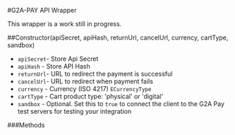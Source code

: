 #G2A-PAY API Wrapper

This wrapper is a work still in progress.

##Constructor(apiSecret, apiHash, returnUrl, cancelUrl, currency, cartType, sandbox)
- `apiSecret`- Store Api Secret
- `apiHash` - Store API Hash
- `returnUrl`- URL to redirect the payment is successful
- `cancelUrl`- URL to redirect when payment fails
- `currency` - Currency (ISO 4217) `ECurrencyType`
- `cartType` - Cart product type: 'physical' or 'digital'
- `sandbox` - Optional. Set this to `true` to connect the client to the G2A Pay test servers for
 testing your integration 
 
###Methods
